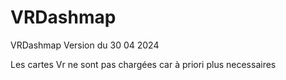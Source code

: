 # VRDashmap
VRDashmap Version du 30 04 2024

Les cartes Vr ne sont pas chargées car à priori plus necessaires
